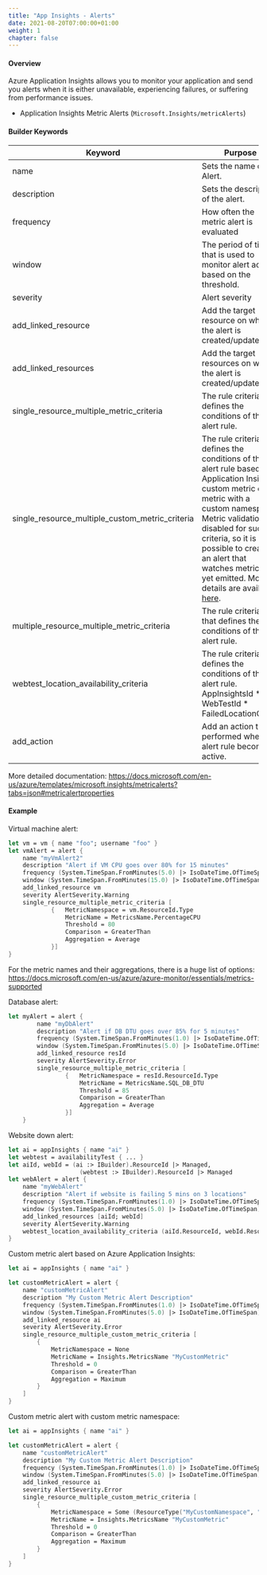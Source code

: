 ```yaml
---
title: "App Insights - Alerts"
date: 2021-08-20T07:00:00+01:00
weight: 1
chapter: false
---
```


#### Overview

Azure Application Insights allows you to monitor your application and send you alerts when it is either unavailable, experiencing failures, or suffering from performance issues.

* Application Insights Metric Alerts (`Microsoft.Insights/metricAlerts`)

#### Builder Keywords

| Keyword | Purpose |
|-|-|
| name | Sets the name of Alert. |
| description | Sets the description of the alert. |
| frequency | How often the metric alert is evaluated |
| window | The period of time that is used to monitor alert activity based on the threshold. |
| severity | Alert severity |
| add_linked_resource | Add the target resource on which the alert is created/updated.  |
| add_linked_resources | Add the target resources on which the alert is created/updated. |
| single_resource_multiple_metric_criteria | The rule criteria that defines the conditions of the alert rule. |
| single_resource_multiple_custom_metric_criteria | The rule criteria that defines the conditions of the alert rule based on Application Insights custom metric or metric with a custom namespace. Metric validation is disabled for such criteria, so it is possible to create an alert that watches metrics not yet emitted. More details are available [here](https://docs.microsoft.com/azure/azure-monitor/platform/alerts-troubleshoot-metric#define-an-alert-rule-on-a-custom-metric-that-isnt-emitted-yet). |
| multiple_resource_multiple_metric_criteria | The rule criterias that defines the conditions of the alert rule. |
| webtest_location_availability_criteria | The rule criteria that defines the conditions of the alert rule. AppInsightsId * WebTestId * FailedLocationCount |
| add_action | Add an action that is performed when the alert rule becomes active. |

More detailed documentation: https://docs.microsoft.com/en-us/azure/templates/microsoft.insights/metricalerts?tabs=json#metricalertproperties

#### Example

Virtual machine alert:

```fsharp
let vm = vm { name "foo"; username "foo" }
let vmAlert = alert { 
    name "myVmAlert2"
    description "Alert if VM CPU goes over 80% for 15 minutes"
    frequency (System.TimeSpan.FromMinutes(5.0) |> IsoDateTime.OfTimeSpan)
    window (System.TimeSpan.FromMinutes(15.0) |> IsoDateTime.OfTimeSpan)
    add_linked_resource vm
    severity AlertSeverity.Warning
    single_resource_multiple_metric_criteria [
            {   MetricNamespace = vm.ResourceId.Type
                MetricName = MetricsName.PercentageCPU
                Threshold = 80
                Comparison = GreaterThan
                Aggregation = Average
            }]
}
```

For the metric names and their aggregations, there is a huge list of options:
https://docs.microsoft.com/en-us/azure/azure-monitor/essentials/metrics-supported

Database alert:

```fsharp
let myAlert = alert { 
        name "myDbAlert"
        description "Alert if DB DTU goes over 85% for 5 minutes"
        frequency (System.TimeSpan.FromMinutes(1.0) |> IsoDateTime.OfTimeSpan)
        window (System.TimeSpan.FromMinutes(5.0) |> IsoDateTime.OfTimeSpan)
        add_linked_resource resId
        severity AlertSeverity.Error
        single_resource_multiple_metric_criteria [
                {   MetricNamespace = resId.ResourceId.Type
                    MetricName = MetricsName.SQL_DB_DTU
                    Threshold = 85
                    Comparison = GreaterThan
                    Aggregation = Average
                }]
    } 
```

Website down alert:

```fsharp
let ai = appInsights { name "ai" }
let webtest = availabilityTest { ... } 
let aiId, webId = (ai :> IBuilder).ResourceId |> Managed, 
                    (webtest :> IBuilder).ResourceId |> Managed
let webAlert = alert { 
    name "myWebAlert"
    description "Alert if website is failing 5 mins on 3 locations"
    frequency (System.TimeSpan.FromMinutes(1.0) |> IsoDateTime.OfTimeSpan)
    window (System.TimeSpan.FromMinutes(5.0) |> IsoDateTime.OfTimeSpan)
    add_linked_resources [aiId; webId]
    severity AlertSeverity.Warning
    webtest_location_availability_criteria (aiId.ResourceId, webId.ResourceId, 3)
}
```

Custom metric alert based on Azure Application Insights:

```fsharp
let ai = appInsights { name "ai" }

let customMetricAlert = alert {
    name "customMetricAlert"
    description "My Custom Metric Alert Description"
    frequency (System.TimeSpan.FromMinutes(1.0) |> IsoDateTime.OfTimeSpan)
    window (System.TimeSpan.FromMinutes(5.0) |> IsoDateTime.OfTimeSpan)
    add_linked_resource ai
    severity AlertSeverity.Error
    single_resource_multiple_custom_metric_criteria [
        {
            MetricNamespace = None
            MetricName = Insights.MetricsName "MyCustomMetric"
            Threshold = 0
            Comparison = GreaterThan
            Aggregation = Maximum
        }
    ]
}
```

Custom metric alert with custom metric namespace:

```fsharp
let ai = appInsights { name "ai" }

let customMetricAlert = alert {
    name "customMetricAlert"
    description "My Custom Metric Alert Description"
    frequency (System.TimeSpan.FromMinutes(1.0) |> IsoDateTime.OfTimeSpan)
    window (System.TimeSpan.FromMinutes(5.0) |> IsoDateTime.OfTimeSpan)
    add_linked_resource ai
    severity AlertSeverity.Error
    single_resource_multiple_custom_metric_criteria [
        {
            MetricNamespace = Some (ResourceType("MyCustomNamespace", ""))
            MetricName = Insights.MetricsName "MyCustomMetric"
            Threshold = 0
            Comparison = GreaterThan
            Aggregation = Maximum
        }
    ]
}
```
